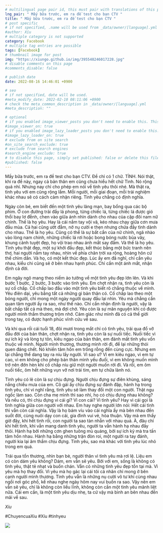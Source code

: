 ```yaml
---
# multilingual page pair id, this must pair with translations of this page. (This name must be unique)
lng_pair: " Mấy bữa trước, em ra đề test cho bạn CTV "
title: " Mấy bữa trước, em ra đề test cho bạn CTV "
# post specific
# if not specified, .name will be used from _data/owner/[language].yml
#author: Xíu
# multiple category is not supported
category: Facebook
# multiple tag entries are possible
tags: [Facebook]
# thumbnail image for post
img: "https://xiungo.github.io/img/395548246017228.jpg"
# disable comments on this page
#comments_disable: false

# publish date
date: 2022-08-16 14:46:01 +0900

# seo
# if not specified, date will be used.
#meta_modify_date: 2022-02-10 08:11:06 +0900
# check the meta_common_description in _data/owner/[language].yml
#meta_description: ""

# optional
# if you enabled image_viewer_posts you don't need to enable this. This is only if image_viewer_posts = false
#image_viewer_on: true
# if you enabled image_lazy_loader_posts you don't need to enable this. This is only if image_lazy_loader_posts = false
#image_lazy_loader_on: true
# exclude from on site search
#on_site_search_exclude: true
# exclude from search engines
#search_engine_exclude: true
# to disable this page, simply set published: false or delete this file
#published: false
---
```


<!-- outline-start -->

Mấy bữa trước, em ra đề test cho bạn CTV. Đề chỉ có 1 chữ. TÌNH. Nói thật, khi ra đề này, ngay cả bản thân em cũng chưa hiểu hết chữ Tình. Nó rộng quá nhỉ. Nhưng nay chỉ cho phép em nói về tình yêu thôi nhé. Mà thật ra, tình yêu với em cũng rộng lắm. Mỗi người, mỗi giai đoạn, mỗi trải nghiệm khác nhau sẽ có cách cảm nhận riêng. Tình yêu chẳng có định nghĩa.

Ngày còn bé, em biết đến một tình yêu lãng mạn, bay bổng qua các bộ phim. Ở con đường trải đầy lá phong, từng chiếc lá, từng chiếc lá được gió thổi bay lơ đễnh, chen vào giữa ánh nhìn dành cho nhau của cặp đôi nam nữ chính. Thế là họ yêu. Hay là cái nắm tay vội vã, kéo nhau chạy giữa cơn mưa đầu mùa. Cả hai cũng ướt đẫm, nở nụ cười e thẹn nhưng chứa đầy tình dành cho nhau. Thế là họ yêu. Cũng có thể là sự bất cẩn của nữ chính, ngã nhào vào lòng nam chính, những chiếc lá rơi hoặc bong bóng nước bủa vây, khung cảnh tuyệt đẹp, họ vội trao nhau ánh mắt say đắm. Và thế là họ yêu. Tình yêu thật đẹp, một sự khởi đầu đẹp, kết thúc bằng một bức tranh nên thơ, hai người nắm tay nhau, nhìn về phía chân trời xa rộng, hoàng hôn cứ thế chìm dần. Và họ, có một kết thúc đẹp. Lúc ấy em đã nghĩ, chỉ cần yêu nhau, kiểu chi cũng sẽ ở bên nhau hạnh phúc. Chỉ cần một ánh mắt, nhận định cả đời.

Em ngây ngô mang theo niềm ảo tưởng về một tình yêu đẹp lớn lên. Và khi bước 1 bước, 2 bước, 3 bước vào tình yêu. Em chợt nhận ra, tình yêu còn là sự cố chấp. Cố chấp lao đầu vào một tình yêu biết rõ chẳng thuộc về mình. Yêu điên dại, yêu bằng tất cả những gì bản thân có. Cố chấp lao theo một bóng người, chỉ mong một ngày người quay đầu lại nhìn. Yêu mà chẳng cần quan tâm người ấy ra sao, như thế nào. Chỉ cần nhận định là người, vậy là bất chấp tất cả mà theo, mà đợi chờ. Yêu còn là sự mãn nguyện khi có được người mình thầm thương trộm nhớ. Cảm giác như mình đã có cả thế giới trong tay, có được hạnh phúc vĩnh cửu về sau.

Và khi qua rồi cái tuổi 18, đôi mươi trong mắt chỉ có tình yêu, trải qua đổ vỡ đầu đời của bản thân, chợt nhận ra, tình yêu còn là sự nuối tiếc. Nuối tiếc vì sự ích kỷ và lòng tự tôn, kiêu ngạo của bản thân, em đánh mất tình yêu vốn thuộc về mình. Người mình thương, thương mình rời đi, để lại những thói quen đáng chết. Nó khiến tâm hồn em trống rỗng đến cùng cực. Nhưng em lại chẳng thể dang tay ra níu lấy người. Vì sao ư? Vì em kiêu ngạo, vì em tự cao, vì em không cho phép bản thân mình yếu đuối, vì em không muốn mình trở nên đớn hèn khi cố chấp níu giữ một người muốn rời đi. Và rồi, em ôm nuối tiếc, ôm hết những vụn vỡ nơi trái tim, em tự chữa lành nó.

Tình yêu có lẽ còn là sự chịu đựng. Người chịu đựng sự điên khùng, sáng nắng chiều mưa của em. Cô gái ấy chịu đựng sự đánh đập, hành hạ trong tình yêu, chỉ vì nghĩ rằng, tình yêu sẽ làm thay đổi một con người. Thật ngu ngốc làm sao. Còn cha mẹ mình thì sao nhỉ, họ có chịu đựng nhau không? Và nếu có, thì chịu đựng vì cái gì? Vì con cái? Vì tình yêu? Hay vì cái gọi là tình nghĩa giữa con người với nhau. Em hay nghe người lớn nói: Hết cái tình thì vẫn còn cái nghĩa. Vậy là họ bám víu vào cái nghĩa ấy mà bên nhau đến suốt đời, cùng nuôi dạy con cái, gia đình vui vẻ, hòa thuận. Vậy mà em thấy giờ đây, khi hết tình rồi, con người ta sao tàn nhẫn với nhau quá. À, đâu chỉ khi hết tình, khi vẫn mang danh tình yêu, người ta vẫn hành hạ nhau đấy thôi. Hành hạ bởi những cơn ghen tuông mù quáng, bởi sự ích kỷ mà tra tấn tâm hồn nhau. Hành hạ bằng những trận đòn roi, một người ra tay đánh, người kia lại âm thầm chịu đựng. Tình yêu, sao mà khác với tình yêu lúc nhỏ trong em quá.

Trải qua tổn thương, nhìn bạn bè, người thân vì tình yêu mà rơi lệ. Liệu em có còn dám yêu không? Dám, em vẫn sẽ yêu. Bởi với em, sống là không có tình yêu, thật tẻ nhạt và buồn chán. Vẫn có những tình yêu đẹp tồn tại mà. Vì yêu mà họ thay đổi. Vì yêu mà họ gác lại cái tôi cá nhân chỉ mong ở bên cạnh người mình thương. Tình yêu vẫn là những nụ cười vô tư khi cùng nhau ngồi nơi góc phố, kể nhau nghe ngày hôm nay vui buồn ra sao. Vậy nên em vẫn sẽ yêu, chỉ là không còn liều lĩnh, không còn cần một tình yêu mãnh liệt nữa. Cái em cần, là một tình yêu dịu nhẹ, ta cứ vậy mà bình an bên nhau đến mãi về sau.

_Xíu_

#ChuyencuaXiu
#Xíu
#tinhyeu

<!-- outline-end -->

<img src= "https://xiungo.github.io/img/395548246017228.jpg">